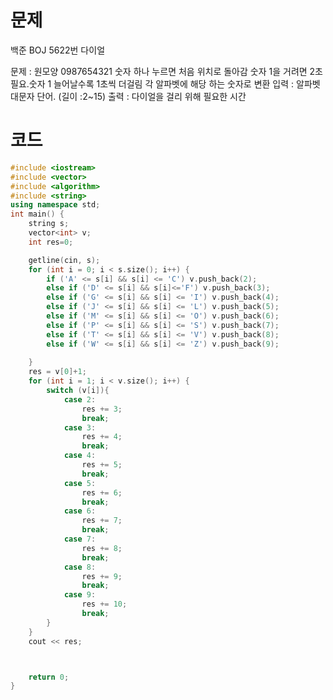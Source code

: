 # 문제
백준 BOJ 5622번 다이얼

문제 : 원모양 0987654321 숫자 하나 누르면 처음 위치로 돌아감
숫자 1을 거려면 2초 필요.숫자 1 늘어날수록 1초씩 더걸림
각 알파벳에 해당 하는 숫자로 변환
입력 : 알파벳  대문자 단어. (길이 :2~15)
출력 : 다이얼을 걸리 위해 필요한 시간

# 코드
```cpp
#include <iostream>
#include <vector>
#include <algorithm>
#include <string>
using namespace std;
int main() {
	string s;
	vector<int> v;
	int res=0;

	getline(cin, s);
	for (int i = 0; i < s.size(); i++) {
		if ('A' <= s[i] && s[i] <= 'C') v.push_back(2);
		else if ('D' <= s[i] && s[i]<='F') v.push_back(3);
		else if ('G' <= s[i] && s[i] <= 'I') v.push_back(4);
		else if ('J' <= s[i] && s[i] <= 'L') v.push_back(5);
		else if ('M' <= s[i] && s[i] <= 'O') v.push_back(6);
		else if ('P' <= s[i] && s[i] <= 'S') v.push_back(7);
		else if ('T' <= s[i] && s[i] <= 'V') v.push_back(8);
		else if ('W' <= s[i] && s[i] <= 'Z') v.push_back(9);
		
	}
	res = v[0]+1;
	for (int i = 1; i < v.size(); i++) {
		switch (v[i]){
			case 2:
				res += 3;
				break;
			case 3:
				res += 4;
				break;
			case 4:
				res += 5;
				break;
			case 5:
				res += 6;
				break;
			case 6:
				res += 7;
				break;
			case 7:
				res += 8;
				break;
			case 8:
				res += 9;
				break;
			case 9:
				res += 10;
				break;
		}
	}
	cout << res;



	return 0;
}
```
